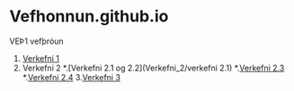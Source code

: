 # Vefhonnun.github.io
VEÞ1 vefþróun

1. [Verkefni 1](Verkefni_1)
2. Verkefni 2
  *.[Verkefni 2.1 og 2.2](Verkefni_2/verkefni 2.1)
  *.[Verkefni 2.3](Verkefni_2/verkefni-23)
  *.[Verkefni 2.4](Verkefni_2/verkefni-24)
3.[Verkefni 3](Verkefni_3)
